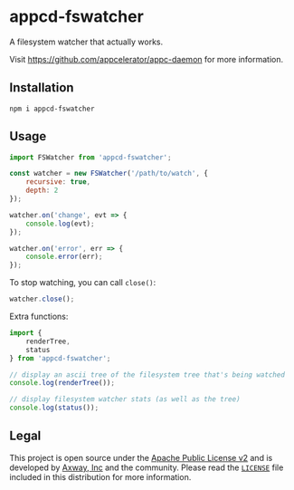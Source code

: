 # appcd-fswatcher

A filesystem watcher that actually works.

Visit https://github.com/appcelerator/appc-daemon for more information.

## Installation

	npm i appcd-fswatcher

## Usage

```js
import FSWatcher from 'appcd-fswatcher';

const watcher = new FSWatcher('/path/to/watch', {
	recursive: true,
	depth: 2
});

watcher.on('change', evt => {
	console.log(evt);
});

watcher.on('error', err => {
	console.error(err);
});
```

To stop watching, you can call `close()`:

```js
watcher.close();
```

Extra functions:

```js
import {
	renderTree,
	status
} from 'appcd-fswatcher';

// display an ascii tree of the filesystem tree that's being watched
console.log(renderTree());

// display filesystem watcher stats (as well as the tree)
console.log(status());
```

## Legal

This project is open source under the [Apache Public License v2][1] and is developed by
[Axway, Inc](http://www.axway.com/) and the community. Please read the [`LICENSE`][1] file included
in this distribution for more information.

[1]: https://github.com/appcelerator/appc-daemon/blob/master/packages/appcd-fswatcher/LICENSE
